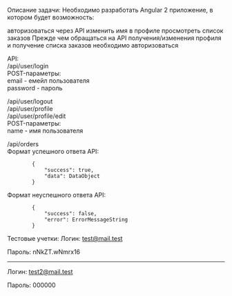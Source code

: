 Описание задачи:
Необходимо разработать Angular 2 приложение, в котором будет возможность:

авторизоваться через API
изменить имя в профиле
просмотреть список заказов
Прежде чем обращаться на API получения/изменения профиля и получение списка заказов необходимо авторизоваться

API:  
/api/user/login  
POST-параметры:  
email - емейл пользователя  
password - пароль  

/api/user/logout  
/api/user/profile  
/api/user/profile/edit  
POST-параметры:  
name - имя пользователя  

/api/orders  
Формат успешного ответа API:

            {
                "success": true,
                "data": DataObject
            }
        
Формат неуспешного ответа API:

            {
                "success": false,
                "error": ErrorMessageString
            }
        
Тестовые учетки:
Логин: test@mail.test

Пароль: nNkZT.wNmrx16
_____________________

Логин: test2@mail.test

Пароль: 000000
